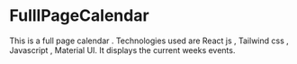 # FulllPageCalendar
This is a full page calendar . Technologies used are React js , Tailwind css , Javascript , Material UI. It displays the current weeks events.

